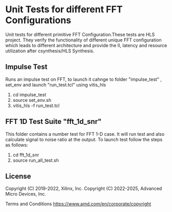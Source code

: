 # Unit Tests for different FFT Configurations
Unit tests for different primitive FFT Configuration.These tests are HLS project. They verify the functionality of different unique FFT configuration which leads to different architecture and provide the II, latency and resource utilization after csynthesis/HLS Synthesis.
## Impulse Test
Runs an impulse test on FFT, to launch it cahnge to folder "impulse_test" , set_env and launch  "run_test.tcl" using vitis_hls
1. cd impulse_test
2. source set_env.sh
3. vitis_hls -f run_test.tcl
## FFT 1D Test Suite "fft_1d_snr"
This folder contains a number test for FFT 1-D case. It will run test and also calculate signal to noise ratio at the output. To launch test follow the steps as follows:
1. cd fft_1d_snr
2. source run_all_test.sh

## License

 Copyright (C) 2019-2022, Xilinx, Inc.
 Copyright (C) 2022-2025, Advanced Micro Devices, Inc.

Terms and Conditions <https://www.amd.com/en/corporate/copyright>